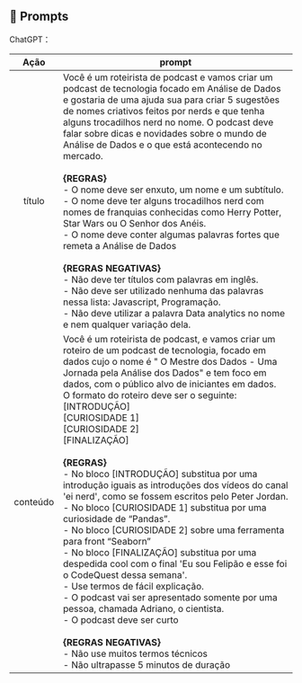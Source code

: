 ## 🧠 Prompts


ChatGPT：

|   Ação   | prompt                                                                                                                                                                                                                                                                         |
| :------: | ------------------------------------------------------------------------------------------------------------------------------------------------------------------------------------------------------------------------------------------------------------------------------ |
|  título  | Você é um roteirista de podcast e vamos criar um podcast de tecnologia focado em Análise de Dados e gostaria de uma ajuda sua para criar 5 sugestões de nomes criativos feitos por nerds e que tenha alguns trocadilhos nerd no nome. O podcast deve falar sobre dicas e novidades sobre o mundo de Análise de Dados e o que está acontecendo no mercado. <br><br>  **{REGRAS}** <br> - O nome deve ser enxuto, um nome e um subtítulo. <br> - O nome deve ter alguns trocadilhos nerd com nomes de franquias conhecidas como Herry Potter, Star Wars ou O Senhor dos Anéis. <br> - O nome deve conter algumas palavras fortes que remeta a Análise de Dados  <br><br> **{REGRAS NEGATIVAS}** <br> - Não deve ter títulos com palavras em inglês. <br> - Não deve ser utilizado nenhuma das palavras nessa lista: Javascript, Programação. <br> - Não deve utilizar a palavra Data analytics no nome e nem qualquer variação dela.     |                                
| conteúdo | Você é um roteirista de podcast, e vamos criar um  roteiro de um podcast de tecnologia, focado em dados cujo o nome é " O Mestre dos Dados - Uma Jornada pela Análise dos Dados" e tem foco em dados,  com o público alvo de iniciantes em dados. <br> O formato do roteiro deve ser o seguinte: <br> [INTRODUÇÃO] <br> [CURIOSIDADE 1] <br> [CURIOSIDADE 2] <br> [FINALIZAÇÃO] <br><br> **{REGRAS}** <br> - No bloco [INTRODUÇÃO] substitua por uma introdução iguais as introduções dos vídeos do canal 'ei nerd', como se fossem escritos pelo Peter Jordan. <br> - No bloco [CURIOSIDADE 1] substitua por uma curiosidade de “Pandas”. <br> - No bloco [CURIOSIDADE 2] sobre uma ferramenta para front “Seaborn” <br> - No bloco [FINALIZAÇÃO] substitua por uma despedida cool com o final 'Eu sou Felipão e esse foi o CodeQuest dessa semana'. <br> - Use termos de fácil explicação. <br> - O podcast vai ser apresentado somente por uma pessoa, chamada Adriano, o cientista. <br> - O podcast deve ser curto <br><br> **{REGRAS NEGATIVAS}** <br> - Não use muitos termos técnicos <br> - Não ultrapasse 5 minutos de duração |

